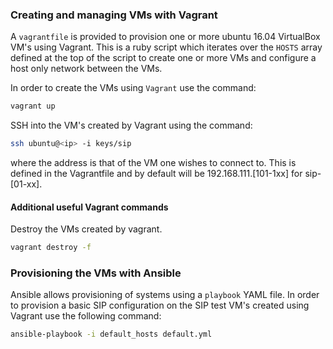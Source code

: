 

### Creating and managing VMs with Vagrant
A `vagrantfile` is provided to provision one or more ubuntu 16.04
VirtualBox VM's using Vagrant. This is a ruby script which iterates over
the `HOSTS` array defined at the top of the script to create one or more
VMs and configure a host only network between the VMs.

In order to create the VMs using `Vagrant` use the command:

```bash
vagrant up
```

SSH into the VM's created by Vagrant using the command:

```bash
ssh ubuntu@<ip> -i keys/sip
```

where the <ip> address is that of the VM one wishes to connect to. This
is defined in the Vagrantfile and by default will be 192.168.111.[101-1xx]
for sip-[01-xx].


#### Additional useful Vagrant commands

Destroy the VMs created by vagrant.
```bash
vagrant destroy -f
```

### Provisioning the VMs with Ansible

Ansible allows provisioning of systems using a `playbook` YAML file. In order
to provision a basic SIP configuration on the SIP test VM's created using
Vagrant use the following command:

```bash
ansible-playbook -i default_hosts default.yml
```
